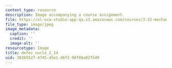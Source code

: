 ```yaml
---
content_type: resource
description: Image accompanying a course assignment.
file: https://ol-ocw-studio-app-qa.s3.amazonaws.com/courses/3-22-mechanical-behavior-of-materials-spring-2008/383655274745d5e1d6f298f86a02f549_defec_nucle_2_14.jpg
file_type: image/jpeg
image_metadata:
  caption: ''
  credit: ''
  image-alt: ''
resourcetype: Image
title: defec_nucle_2_14
uid: 38365527-4745-d5e1-d6f2-98f86a02f549
---
```

